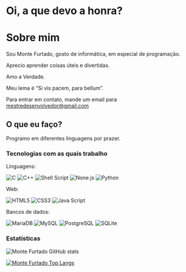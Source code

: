 # Oi, a que devo a honra?

# Sobre mim
Sou Monte Furtado, gosto de informática, em especial de programação.

Aprecio aprender coisas úteis e divertidas.

Amo a Verdade.

Meu lema é “Si vis pacem, para bellum”.

Para entrar em contato, mande um email para mestredesenvolvedor@gmail.com

## O que eu faço?
Programo em diferentes linguagens por prazer.

### Tecnologias com as quais trabalho
Linguagens:

![C](https://img.shields.io/badge/C-00599C?style=for-the-badge&logo=c&logoColor=white)
![C++](https://img.shields.io/badge/C%2B%2B-00599C?style=for-the-badge&logo=c%2B%2B&logoColor=white)
![Shell Script](https://img.shields.io/badge/Shell_Script-121011?style=for-the-badge&logo=gnu-bash&logoColor=white)
![None.js](https://img.shields.io/badge/Node.js-43853D?style=for-the-badge&logo=node.js&logoColor=white)
![Python](https://img.shields.io/badge/Python-3776AB?style=for-the-badge&logo=python&logoColor=white)

Web:

![HTML5](https://img.shields.io/badge/HTML5-E34F26?style=for-the-badge&logo=html5&logoColor=white)
![CSS3](https://img.shields.io/badge/CSS3-1572B6?style=for-the-badge&logo=css3&logoColor=white)
![Java Script](https://img.shields.io/badge/JavaScript-323330?style=for-the-badge&logo=javascript&logoColor=F7DF1E)

Bancos de dados:

![MariaDB](https://img.shields.io/badge/MariaDB-003545?style=for-the-badge&logo=mariadb&logoColor=white)
![MySQL](https://img.shields.io/badge/MySQL-00000F?style=for-the-badge&logo=mysql&logoColor=white)
![PostgreSQL](https://img.shields.io/badge/PostgreSQL-316192?style=for-the-badge&logo=postgresql&logoColor=white)
![SQLite](https://img.shields.io/badge/SQLite-07405E?style=for-the-badge&logo=sqlite&logoColor=white)

### Estatísticas
![Monte Furtado GitHub stats](https://github-readme-stats.vercel.app/api?username=montefurtado&show=reviews,discussions_started,discussions_answered,prs_merged,prs_merged_percentage&show_icons=true&theme=dark)

[![Monte Furtado Top Langs](https://github-readme-stats.vercel.app/api/top-langs/?username=montefurtado&langs_count=10&layout=pie)](https://github.com/montefurtado)
